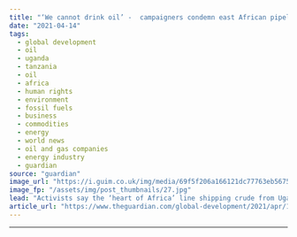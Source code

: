 ```yaml
---
title: "‘We cannot drink oil’ -  campaigners condemn east African pipeline"
date: "2021-04-14"
tags: 
  - global development
  - oil
  - uganda
  - tanzania
  - oil
  - africa
  - human rights
  - environment
  - fossil fuels
  - business
  - commodities
  - energy
  - world news
  - oil and gas companies
  - energy industry
  - guardian
source: "guardian"
image_url: "https://i.guim.co.uk/img/media/69f5f206a166121dc77763eb567564bfd5a9d576/0_0_1024_614/master/1024.jpg?width=460&quality=85&auto=format&fit=max&s=4e776e176f199d9e793e482fe05944f2"
image_fp: "/assets/img/post_thumbnails/27.jpg"
lead: "Activists say the ‘heart of Africa’ line shipping crude from Uganda to Tanzania is unnecessary and poses a huge environmental riskActivists have accused French and Chinese oil firms of ignoring huge environmental risks after the signing of accords on..."
article_url: "https://www.theguardian.com/global-development/2021/apr/14/environmental-campaigners-condemn-uganda-total-cnooc-eacop-east-african-oil-pipeline"
---
```


---
